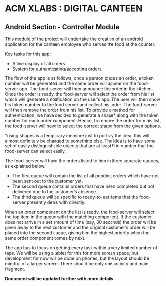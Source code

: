 # ACM XLABS : DIGITAL CANTEEN

## Android Section - Controller Module


This module of the project will undertake the creation of an android application for the canteen employee who serves the food at the counter.

Key tasks for this app:

* A live display of all orders
* System for authenticating/accepting orders

The flow of the app is as follows; once a person places an order, a token number will be generated and the same order will appear on the food-server app. The food-server will then announce the order in the kitchen. Once the order is ready, the food-server will select the order from his list which will generate a notification on the user’s app. The user will then show his token number to the food server and collect his order. The food-server will then remove the order from his list.
To provide a method for authentication, we have decided to generate a shape* along with the token number for each order component. Hence, to remove the order from his list, the food-server will have to select the correct shape from the given options.

*using shapes is a temporary measure just to portray the idea, this will almost definitely be changed to something else. The idea is to have some set of easily distinguishable objects that are at least 9 in number that the food-server can select easily.


The food-server will have the orders listed to him in three separate queues, as explained below.

* The first queue will contain the list of all pending orders which have not been sent out to the customer yet.
* The second queue contains orders that have been completed but not delivered due to the customer’s absence.
* The third queue will be specific to ready-to-eat items that the food-server presently deals with directly.

When an order component on the list is ready, the food-server will select the top item in the queue with the matching component. If the customer does not arrive in a set amount of time (say, 30 seconds) the order will be given away to the next customer and the original customer’s order will be placed into the second queue, giving him the highest priority when the same order component comes by next.

The app has to focus on getting every task within a very limited number of taps.
We will be using a tablet for this for more screen space, but development for now will be done on phones, but the layout should be mindful of a larger screen.
There should be only one activity and main fragment.

**Document will be updated further with more details.**
